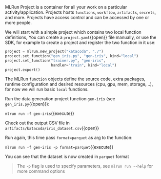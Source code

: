 MLRun Project is a container for all your work on a particular activity/application. Projects hosts `functions`, `workflow`, 
`artifacts`, `secrets`, and more. Projects have access control and can be accessed by one or more people.

We will start with a simple project which contains two local function definitions,
You can create a `project.yaml`{{open}} file manually, or use the SDK, for example to 
create a project and register the two function in it use:

```python
project = mlrun.new_project("katacoda", "./")
project.set_function("gen_iris.py", "gen-iris", kind="local")
project.set_function("trainer.py", "gen-iris", 
                     handler="train", kind="local")
project.export()
```

The MLRun `function` objects define the source code, extra packages, runtime configuration and desired 
resources (cpu, gpu, mem, storage, ..), for now we will run basic `local` functions.  

Run the data generation project function `gen-iris` (see `gen_iris.py`{{open}}):

`mlrun run -f gen-iris`{{execute}}

Check out the output CSV file in `artifacts/katacoda/iris_dataset.csv`{{open}}

Run again, this time pass `format=parquet` as arg to the function:

`mlrun run -f gen-iris -p format=parquet`{{execute}}

You can see that the dataset is now created in `parquet` format

> The `-p` flag is used to specify parameters, see `mlrun run --help` for more command options
